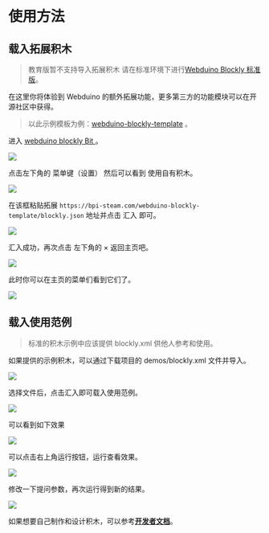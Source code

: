 # 使用方法

## 载入拓展积木

>   教育版暂不支持导入拓展积木
    请在标准环境下进行[Webduino Blockly 标准版](https://bit.webduino.com.cn/blockly/)。

在这里你将体验到 Webduino 的额外拓展功能，更多第三方的功能模块可以在开源社区中获得。


> 以此示例模板为例：[webduino-blockly-template](https://bpi-steam.com/webduino-blockly-template/) 。

进入 [ webduino blockly Bit ](https://bit.webduino.com.cn/blockly/?lang=zh-hans)。

![](../../assets/webduino/modules/basic/0.png)

点击左下角的 菜单键（设置） 然后可以看到 使用自有积木。

![](../../assets/webduino/modules/basic/1.png)

在该框粘贴拓展 `https://bpi-steam.com/webduino-blockly-template/blockly.json` 地址并点击 汇入 即可。

![](../../assets/webduino/modules/basic/2.png)

汇入成功，再次点击 左下角的 × 返回主页吧。

![](../../assets/webduino/modules/basic/3.png)

此时你可以在主页的菜单们看到它们了。

![](../../assets/webduino/modules/basic/4.png)

## 载入使用范例

> 标准的积木示例中应该提供 blockly.xml 供他人参考和使用。

如果提供的示例积木，可以通过下载项目的 demos/blockly.xml 文件并导入。

![](../../assets/webduino/modules/basic/5.png)

选择文件后，点击汇入即可载入使用范例。

![](../../assets/webduino/modules/basic/6.png)

可以看到如下效果

![](../../assets/webduino/modules/basic/7.png)

可以点击右上角运行按钮，运行查看效果。

![](../../assets/webduino/modules/basic/8.png)

修改一下提问参数，再次运行得到新的结果。

![](../../assets/webduino/modules/basic/9.png)

如果想要自己制作和设计积木，可以参考[**开发者文档**](../../../../WebBit_dev/zh/)。